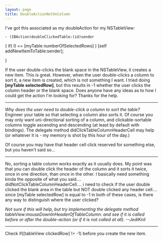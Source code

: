 ```yaml
---
layout: page
title: DoubleActionNotOnColumn
---
```




I've got this associated as my doubleAction for my NSTableView:

    - (IBAction)doubleClickedTable:(id)sender
{
	if( 0 == [myTable numberOfSelectedRows] )
		[self addNewItemToTable:sender];
	
}

If the user double-clicks the blank space in the NSTableView, it creates a new item.  This is great.  However, when the user double-clicks a column to sort it, a new item is created, which is not something I want.  I tried doing **[myTable selectedRow]**, but this results in -1 whether the user clicks the column header or the blank space.  Does anyone have any ideas as to how I could get the action I'm looking for?  Thanks for the help.

----

*Why does the user need to double-click a column to sort the table?* Engineer your table so that selecting a column also sorts it. Of course you may only want uni-directional sorting of a column, and clickable-sortable columns toggle ascending and descending (at least by default with bindings). The delegate method didClickTableColumnHeaderCell may help (or whatever it is - my memory is shot by this hour of the day.)

Of course you may have that header cell click reserved for something else, but you haven't said so...

----

No, sorting a table column works exactly as it usually does.  My point was that you can double click the header of the column and it sorts it twice, once in one direction, than once in the other.  I basically need something kinda the opposite of what you said.... didNotClickTableColumnHeaderCell.... i need to check if the user double clicked the blank area in the table but NOT double clicked any header cell....  since [myTable selectedRow] is equal to -1 in both of these cases, is there any way to distinguish where the user clicked?

*Not sure if this will help, but try implementing the delegate method     tableView:mouseDownInHeaderOfTableColumn: and see if it is called before or after the double-action (or if it is not called at all). --JediKnil*

----

Check     if([tableView clickedRow] != -1) before you create the new item.

